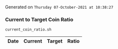 Generated on `Thursday 07-October-2021 at 10:38:27`

### Current to Target Coin Ratio
`current_coin_ratio.sh`

Date|Current|Target|Ratio
---|---|---|---
